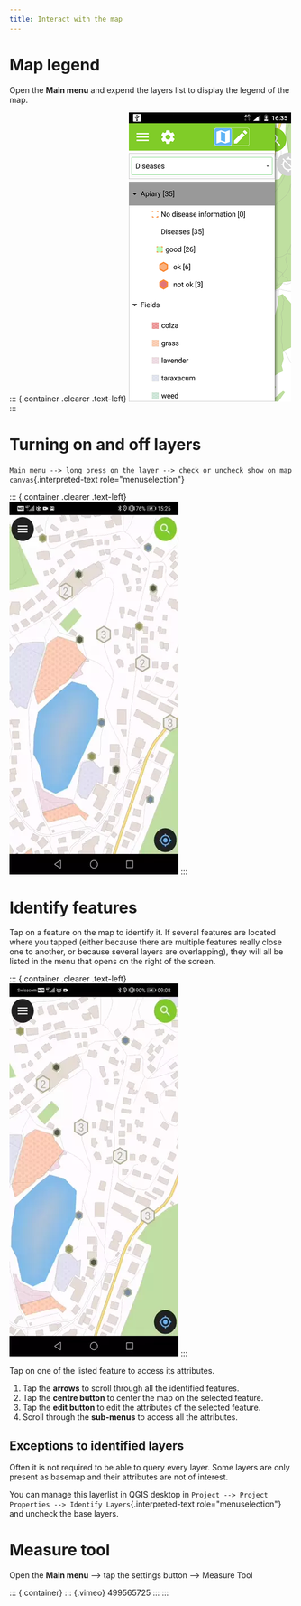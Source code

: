 ```yaml
---
title: Interact with the map
---
```


Map legend
==========

Open the **Main menu** and expend the layers list to display the legend
of the map.

::: {.container .clearer .text-left}
![](../../assets/images/user-guide_legend.png)
:::

Turning on and off layers
=========================

`Main menu --> long press on the layer --> check or uncheck show on map canvas`{.interpreted-text
role="menuselection"}

::: {.container .clearer .text-left}
![](../../assets/images/turning_on_off.webp)
:::

Identify features
=================

Tap on a feature on the map to identify it. If several features are
located where you tapped (either because there are multiple features
really close one to another, or because several layers are overlapping),
they will all be listed in the menu that opens on the right of the
screen.

::: {.container .clearer .text-left}
![](../../assets/images/identify_features.webp)
:::

Tap on one of the listed feature to access its attributes.

1.  Tap the **arrows** to scroll through all the identified features.
2.  Tap the **centre button** to center the map on the selected feature.
3.  Tap the **edit button** to edit the attributes of the selected
    feature.
4.  Scroll through the **sub-menus** to access all the attributes.

Exceptions to identified layers
-------------------------------

Often it is not required to be able to query every layer. Some layers
are only present as basemap and their attributes are not of interest.

You can manage this layerlist in QGIS desktop in
`Project --> Project Properties --> Identify Layers`{.interpreted-text
role="menuselection"} and uncheck the base layers.

Measure tool
============

Open the **Main menu** \--\> tap the settings button \--\> Measure Tool

::: {.container}
::: {.vimeo}
499565725
:::
:::
